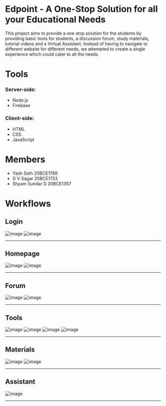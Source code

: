 # Edpoint - A One-Stop Solution for all your Educational Needs
This project aims to provide a one stop solution for the students by providing basic tools for students, a discussion forum, study materials, tutorial videos and a Virtual Assistant. Instead of having to navigate to different website for different needs, we attempted to create a single experience which could cater to all the needs.

# Tools
### Server-side:
- Node.js
- Firebase
### Client-side:
- HTML
- CSS
- JavaScript

# Members
- Yash Seth 20BCE1789
- G V Sagar 20BCE1753
- Shyam Sundar D 20BCE1357

# Workflows
## Login
![image](https://user-images.githubusercontent.com/71393551/189368229-2a7ea5fe-ee42-46e6-9a1d-1e12fda4be29.png)
![image](https://user-images.githubusercontent.com/71393551/189368300-c10a5096-5efd-4e67-a8ee-28b8a4c7ddd9.png)

---

## Homepage
![image](https://user-images.githubusercontent.com/71393551/189368378-dacb34ea-d431-4316-a621-45bb8569120d.png)
![image](https://user-images.githubusercontent.com/71393551/189368420-a75801be-6ba5-47b5-9509-c06c792569f6.png)

---

## Forum
![image](https://user-images.githubusercontent.com/71393551/189368643-efc6259a-efdb-4087-b171-8d6cf1a79257.png)
![image](https://user-images.githubusercontent.com/71393551/189368893-92fc1c35-11b5-4a43-ae13-efe682420522.png)

---

## Tools
![image](https://user-images.githubusercontent.com/71393551/189368955-d2b7c1d2-6f11-4824-8730-6c3163228af8.png)
![image](https://user-images.githubusercontent.com/71393551/189369004-1bde0bf9-4aef-4fea-a9a5-b33a4ff60589.png)
![image](https://user-images.githubusercontent.com/71393551/189369059-c076f5e2-2299-4ec0-947f-ea2d6cbd4b58.png)
![image](https://user-images.githubusercontent.com/71393551/189369101-d68fd509-125e-4588-a298-722999669f4b.png)

---

## Materials
![image](https://user-images.githubusercontent.com/71393551/189369213-b5ab2f89-8618-41e1-a196-c25bbfd18642.png)
![image](https://user-images.githubusercontent.com/71393551/189369292-bddca97f-91cd-49f4-8567-5930f1a5979a.png)

---
## Assistant
![image](https://user-images.githubusercontent.com/71393551/189369371-c305077b-9e2a-497a-9b66-7df23baaf06a.png)

---
